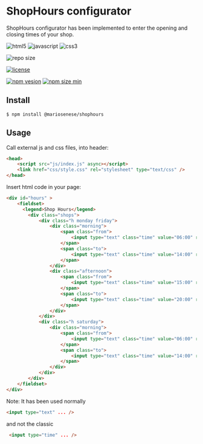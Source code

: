 # ShopHours configurator

  ShopHours configurator has been implemented to enter the opening and closing times of your shop.
  
  ![html5](https://img.shields.io/badge/html5-%23E34F26.svg?style=for-the-badge&logo=html5&logoColor=white)
  ![javascript](https://img.shields.io/badge/javascript-%23323330.svg?style=for-the-badge&logo=javascript&logoColor=%23F7DF1E)
  ![css3](https://img.shields.io/badge/css3-%231572B6.svg?style=for-the-badge&logo=css3&logoColor=white)
  
  ![repo size](https://img.shields.io/github/repo-size/MarioSenese/ShopHours?style=for-the-badge)
  
  [![license](https://img.shields.io/github/license/MarioSenese/ShopHours?style=for-the-badge)](https://github.com/MarioSenese/ShopHours/blob/main/LICENSE)
  
  [![npm vesion](https://img.shields.io/npm/v/@mariosenese/shophours?style=for-the-badge)](https://www.npmjs.com/package/@mariosenese/shophours)
  [![npm size min](https://img.shields.io/bundlephobia/min/@mariosenese/shophours?style=for-the-badge)](https://www.npmjs.com/package/@mariosenese/shophours)


##  Install
  ```
  $ npm install @mariosenese/shophours
  ```
##  Usage
Call external js and css files, into header:
```html
<head>
    <script src="js/index.js" async></script>
    <link href="css/style.css" rel="stylesheet" type="text/css" />
</head>
```
  Insert html code in your page:
    
```html
<div id="hours" >
    <fieldset>
      <legend>Shop Hours</legend>
        <div class="shops">
            <div class="h monday friday">
                <div class="morning">
                    <span class="from">
                        <input type="text" class="time" value="06:00" readonly />
                    </span>
                    <span class="to">
                        <input type="text" class="time" value="14:00" readonly />                                
                    </span>
                </div>
                <div class="afternoon">
                    <span class="from">
                        <input type="text" class="time" value="15:00" readonly />
                    </span>
                    <span class="to">
                        <input type="text" class="time" value="20:00" readonly />                                
                    </span>
                </div>
            </div>
            <div class="h saturday">
                <div class="morning">
                    <span class="from">
                        <input type="text" class="time" value="06:00" readonly />                                
                    </span>
                    <span class="to">
                        <input type="text" class="time" value="14:00" readonly />                                
                    </span>
                </div>
            </div>
        </div>
    </fieldset>
</div>
```


  Note: It has been used normally
  ```html
  <input type="text" ... />
  ```
  and not the classic
   ```html
    <input type="time" ... />
  ```
